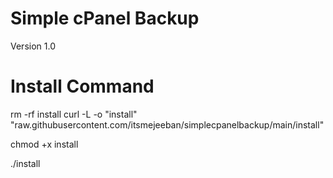 # Simple cPanel Backup 
Version 1.0

# Install Command

rm -rf install
curl -L -o "install" "raw.githubusercontent.com/itsmejeeban/simplecpanelbackup/main/install"

chmod +x install

./install
